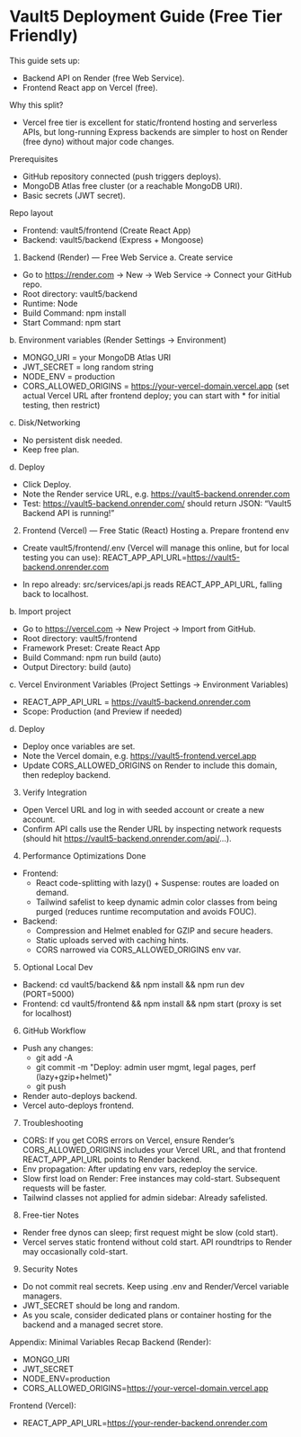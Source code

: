 # Vault5 Deployment Guide (Free Tier Friendly)

This guide sets up:
- Backend API on Render (free Web Service).
- Frontend React app on Vercel (free).

Why this split?
- Vercel free tier is excellent for static/frontend hosting and serverless APIs, but long-running Express backends are simpler to host on Render (free dyno) without major code changes.

Prerequisites
- GitHub repository connected (push triggers deploys).
- MongoDB Atlas free cluster (or a reachable MongoDB URI).
- Basic secrets (JWT secret).

Repo layout
- Frontend: vault5/frontend (Create React App)
- Backend: vault5/backend (Express + Mongoose)

1) Backend (Render) — Free Web Service
a. Create service
- Go to https://render.com -> New -> Web Service -> Connect your GitHub repo.
- Root directory: vault5/backend
- Runtime: Node
- Build Command: npm install
- Start Command: npm start

b. Environment variables (Render Settings -> Environment)
- MONGO_URI = your MongoDB Atlas URI
- JWT_SECRET = long random string
- NODE_ENV = production
- CORS_ALLOWED_ORIGINS = https://your-vercel-domain.vercel.app (set actual Vercel URL after frontend deploy; you can start with * for initial testing, then restrict)

c. Disk/Networking
- No persistent disk needed.
- Keep free plan.

d. Deploy
- Click Deploy.
- Note the Render service URL, e.g. https://vault5-backend.onrender.com
- Test: https://vault5-backend.onrender.com/ should return JSON: “Vault5 Backend API is running!”

2) Frontend (Vercel) — Free Static (React) Hosting
a. Prepare frontend env
- Create vault5/frontend/.env (Vercel will manage this online, but for local testing you can use):
  REACT_APP_API_URL=https://vault5-backend.onrender.com

- In repo already: src/services/api.js reads REACT_APP_API_URL, falling back to localhost.

b. Import project
- Go to https://vercel.com -> New Project -> Import from GitHub.
- Root directory: vault5/frontend
- Framework Preset: Create React App
- Build Command: npm run build (auto)
- Output Directory: build (auto)

c. Vercel Environment Variables (Project Settings -> Environment Variables)
- REACT_APP_API_URL = https://vault5-backend.onrender.com
- Scope: Production (and Preview if needed)

d. Deploy
- Deploy once variables are set.
- Note the Vercel domain, e.g. https://vault5-frontend.vercel.app
- Update CORS_ALLOWED_ORIGINS on Render to include this domain, then redeploy backend.

3) Verify Integration
- Open Vercel URL and log in with seeded account or create a new account.
- Confirm API calls use the Render URL by inspecting network requests (should hit https://vault5-backend.onrender.com/api/...).

4) Performance Optimizations Done
- Frontend:
  - React code-splitting with lazy() + Suspense: routes are loaded on demand.
  - Tailwind safelist to keep dynamic admin color classes from being purged (reduces runtime recomputation and avoids FOUC).
- Backend:
  - Compression and Helmet enabled for GZIP and secure headers.
  - Static uploads served with caching hints.
  - CORS narrowed via CORS_ALLOWED_ORIGINS env var.

5) Optional Local Dev
- Backend: cd vault5/backend && npm install && npm run dev (PORT=5000)
- Frontend: cd vault5/frontend && npm install && npm start (proxy is set for localhost)

6) GitHub Workflow
- Push any changes:
  - git add -A
  - git commit -m "Deploy: admin user mgmt, legal pages, perf (lazy+gzip+helmet)"
  - git push
- Render auto-deploys backend.
- Vercel auto-deploys frontend.

7) Troubleshooting
- CORS: If you get CORS errors on Vercel, ensure Render’s CORS_ALLOWED_ORIGINS includes your Vercel URL, and that frontend REACT_APP_API_URL points to Render backend.
- Env propagation: After updating env vars, redeploy the service.
- Slow first load on Render: Free instances may cold-start. Subsequent requests will be faster.
- Tailwind classes not applied for admin sidebar: Already safelisted.

8) Free-tier Notes
- Render free dynos can sleep; first request might be slow (cold start).
- Vercel serves static frontend without cold start. API roundtrips to Render may occasionally cold-start.

9) Security Notes
- Do not commit real secrets. Keep using .env and Render/Vercel variable managers.
- JWT_SECRET should be long and random.
- As you scale, consider dedicated plans or container hosting for the backend and a managed secret store.

Appendix: Minimal Variables Recap
Backend (Render):
- MONGO_URI
- JWT_SECRET
- NODE_ENV=production
- CORS_ALLOWED_ORIGINS=https://your-vercel-domain.vercel.app

Frontend (Vercel):
- REACT_APP_API_URL=https://your-render-backend.onrender.com